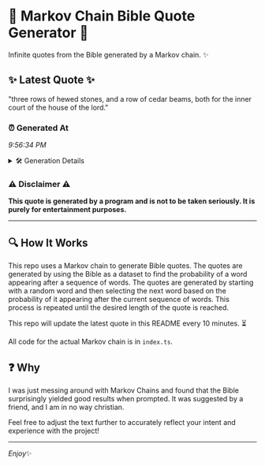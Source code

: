 # 📖 Markov Chain Bible Quote Generator 📖

Infinite quotes from the Bible generated by a Markov chain. ✨

## ✨ Latest Quote ✨
"three rows of hewed stones, and a row of cedar beams, both for the inner court of the house of the lord."

### ⏰ Generated At
*9:56:34 PM*

<details>
    <summary>🛠️ Generation Details</summary>
    <p>
        <strong>🌱 Seed:</strong> three<br>
        <strong>🔄 Iterations:</strong> 21<br>
        <strong>📜 Context History:</strong><br>[ three ]: rows<br>[ three, rows ]: of<br>[ three, rows, of ]: hewed<br>[ three, rows, of, hewed ]: stones,<br>[ three, rows, of, hewed, stones, ]: and<br>[ three, rows, of, hewed, stones,, and ]: a<br>[ rows, of, hewed, stones,, and, a ]: row<br>[ of, hewed, stones,, and, a, row ]: of<br>[ hewed, stones,, and, a, row, of ]: cedar<br>[ stones,, and, a, row, of, cedar ]: beams,<br>[ and, a, row, of, cedar, beams, ]: both<br>[ a, row, of, cedar, beams,, both ]: for<br>[ row, of, cedar, beams,, both, for ]: the<br>[ of, cedar, beams,, both, for, the ]: inner<br>[ cedar, beams,, both, for, the, inner ]: court<br>[ beams,, both, for, the, inner, court ]: of<br>[ both, for, the, inner, court, of ]: the<br>[ for, the, inner, court, of, the ]: house<br>[ the, inner, court, of, the, house ]: of<br>[ inner, court, of, the, house, of ]: the<br>[ court, of, the, house, of, the ]: lord.<br>
    </p>
</details>

### ⚠️ Disclaimer ⚠️
**This quote is generated by a program and is not to be taken seriously. It is purely for entertainment purposes.**

---

## 🔍 How It Works

This repo uses a Markov chain to generate Bible quotes. The quotes are generated by using the Bible as a dataset to find the probability of a word appearing after a sequence of words. The quotes are generated by starting with a random word and then selecting the next word based on the probability of it appearing after the current sequence of words. This process is repeated until the desired length of the quote is reached.

This repo will update the latest quote in this README every 10 minutes. ⏳

All code for the actual Markov chain is in `index.ts`.

## ❓ Why

I was just messing around with Markov Chains and found that the Bible surprisingly yielded good results when prompted. 
It was suggested by a friend, and I am in no way christian.

Feel free to adjust the text further to accurately reflect your intent and experience with the project!

---

*Enjoy*✨
